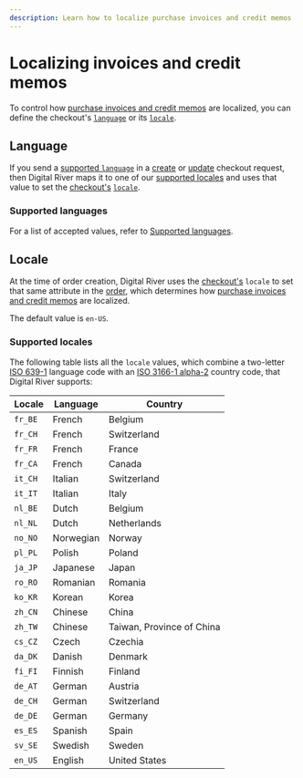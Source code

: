 ```yaml
---
description: Learn how to localize purchase invoices and credit memos
---
```


# Localizing invoices and credit memos

To control how [purchase invoices and credit memos](../../../order-management/accessing-invoices-and-credit-memos.md) are localized, you can define the checkout's [`language`](designating-a-locale.md#language) or its [`locale`](designating-a-locale.md#locale).

## Language

If you send a [supported `language`](designating-a-locale.md#supported-languages) in a [create](https://www.digitalriver.com/docs/digital-river-api-reference/#tag/Checkouts/operation/createCheckouts) or [update](https://www.digitalriver.com/docs/digital-river-api-reference/#tag/Checkouts/operation/updateCheckouts) checkout request, then Digital River maps it to one of our [supported locales](designating-a-locale.md#supported-locales) and uses that value to set the [checkout's](https://www.digitalriver.com/docs/digital-river-api-reference/#tag/Checkouts) [`locale`](designating-a-locale.md#locale).

### Supported languages

For a list of accepted values, refer to [Supported languages](../../../developer-resources/supported-languages.md).

## Locale

At the time of order creation, Digital River uses the [checkout's](https://www.digitalriver.com/docs/digital-river-api-reference/#tag/Checkouts) `locale` to set that same attribute in the [order](https://www.digitalriver.com/docs/digital-river-api-reference/#tag/Orders), which determines how [purchase invoices and credit memos](../../../order-management/accessing-invoices-and-credit-memos.md) are localized.&#x20;

The default value is `en-US`.

### Supported locales

The following table lists all the `locale` values, which combine a two-letter [ISO 639-1](https://en.wikipedia.org/wiki/ISO\_639-1) language code with an [ISO 3166-1 alpha-2](https://en.wikipedia.org/wiki/ISO\_3166-1\_alpha-2) country code, that Digital River supports:

| Locale  | Language  | Country                   |
| ------- | --------- | ------------------------- |
| `fr_BE` | French    | Belgium                   |
| `fr_CH` | French    | Switzerland               |
| `fr_FR` | French    | France                    |
| `fr_CA` | French    | Canada                    |
| `it_CH` | Italian   | Switzerland               |
| `it_IT` | Italian   | Italy                     |
| `nl_BE` | Dutch     | Belgium                   |
| `nl_NL` | Dutch     | Netherlands               |
| `no_NO` | Norwegian | Norway                    |
| `pl_PL` | Polish    | Poland                    |
| `ja_JP` | Japanese  | Japan                     |
| `ro_RO` | Romanian  | Romania                   |
| `ko_KR` | Korean    | Korea                     |
| `zh_CN` | Chinese   | China                     |
| `zh_TW` | Chinese   | Taiwan, Province of China |
| `cs_CZ` | Czech     | Czechia                   |
| `da_DK` | Danish    | Denmark                   |
| `fi_FI` | Finnish   | Finland                   |
| `de_AT` | German    | Austria                   |
| `de_CH` | German    | Switzerland               |
| `de_DE` | German    | Germany                   |
| `es_ES` | Spanish   | Spain                     |
| `sv_SE` | Swedish   | Sweden                    |
| `en_US` | English   | United States             |
